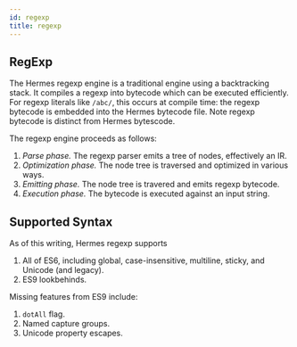 ```yaml
---
id: regexp
title: regexp
---
```



## RegExp

The Hermes regexp engine is a traditional engine using a backtracking stack. It compiles a regexp into bytecode which can be executed efficiently. For regexp literals like `/abc/`, this occurs at compile time: the regexp bytecode is embedded into the Hermes bytecode file. Note regexp bytecode is distinct from Hermes bytescode.

The regexp engine proceeds as follows:

1. *Parse phase.* The regexp parser emits a tree of nodes, effectively an IR.
2. *Optimization phase.* The node tree is traversed and optimized in various ways.
3. *Emitting phase.* The node tree is travered and emits regexp bytecode.
4. *Execution phase.* The bytecode is executed against an input string.

## Supported Syntax

As of this writing, Hermes regexp supports

1. All of ES6, including global, case-insensitive, multiline, sticky, and Unicode (and legacy).
2. ES9 lookbehinds.

Missing features from ES9 include:

1. `dotAll` flag.
2. Named capture groups.
3. Unicode property escapes.
